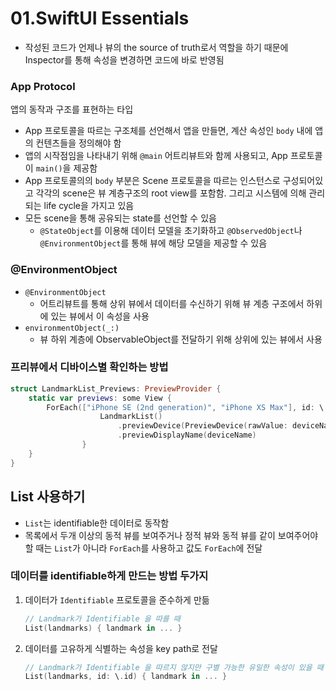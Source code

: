 # 01.SwiftUI Essentials
- 작성된 코드가 언제나 뷰의 the source of truth로서 역할을 하기 때문에 Inspector를 통해 속성을 변경하면 코드에 바로 반영됨

### App Protocol
앱의 동작과 구조를 표현하는 타입
- App 프로토콜을 따르는 구조체를 선언해서 앱을 만들면, 계산 속성인 `body` 내에 앱의 컨텐츠들을 정의해야 함
- 앱의 시작점임을 나타내기 위해 `@main` 어트리뷰트와 함께 사용되고, App 프로토콜이 `main()`을 제공함
- App 프로토콜의의 `body` 부분은 Scene 프로토콜을 따르는 인스턴스로 구성되어있고 각각의 scene은 뷰 계층구조의 root view를 포함함. 그리고 시스템에 의해 관리되는 life cycle을 가지고 있음
- 모든 scene을 통해 공유되는 state를 선언할 수 있음
    - `@StateObject`를 이용해 데이터 모델을 초기화하고 `@ObservedObject`나 `@EnvironmentObject`를 통해 뷰에 해당 모델을 제공할 수 있음

### @EnvironmentObject
- `@EnvironmentObject`
    - 어트리뷰트를 통해 상위 뷰에서 데이터를 수신하기 위해 뷰 계층 구조에서 하위에 있는 뷰에서 이 속성을 사용
- `environmentObject(_:)`
    - 뷰 하위 계층에 ObservableObject를 전달하기 위해 상위에 있는 뷰에서 사용

### 프리뷰에서 디바이스별 확인하는 방법
```swift
struct LandmarkList_Previews: PreviewProvider {
    static var previews: some View {
        ForEach(["iPhone SE (2nd generation)", "iPhone XS Max"], id: \.self) { deviceName in
                    LandmarkList()
                        .previewDevice(PreviewDevice(rawValue: deviceName))
                        .previewDisplayName(deviceName)
                }
    }
}
```

## List 사용하기
- `List`는 identifiable한 데이터로 동작함
- 목록에서 두개 이상의 동적 뷰를 보여주거나 정적 뷰와 동적 뷰를 같이 보여주어야 할 때는 `List`가 아니라 `ForEach`를 사용하고 값도 `ForEach`에 전달

### 데이터를 identifiable하게 만드는 방법 두가지
1. 데이터가 `Identifiable` 프로토콜을 준수하게 만듦

    ```swift
    // Landmark가 Identifiable 을 따를 때
    List(landmarks) { landmark in ... }
    ```

2. 데이터를 고유하게 식별하는 속성을 key path로 전달
    ```swift
    // Landmark가 Identifiable 을 따르지 않지만 구별 가능한 유일한 속성이 있을 때
    List(landmarks, id: \.id) { landmark in ... }
    ```
